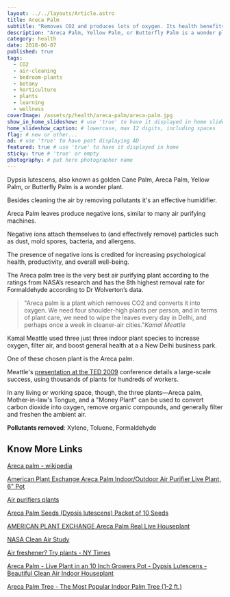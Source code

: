 ```yaml
---
layout: ../../layouts/Article.astro
title: Areca Palm
subtitle: "Removes CO2 and produces lots of oxygen. Its health benefits will boost your energy and productivity."
description: "Areca Palm, Yellow Palm, or Butterfly Palm is a wonder plant. Besides cleaning the air by removing pollutants it's an effective humidifier." # max 160 digits
category: health
date: 2018-06-07
published: true
tags:
  - CO2
  - air-cleaning
  - bedroom-plants
  - botany
  - horticulture
  - plants
  - learning
  - wellness
coverImage: /assets/p/health/areca-palm/areca-palm.jpg
show_in_home_slideshow: # use 'true' to have it displayed in home slideshow
home_slideshow_caption: # lowercase, max 12 digits, including spaces
flag: # new or other...
ad: # use 'true' to have post displaying AD
featured: true # use 'true' to have it displayed in home
sticky: true # 'true' or empty
photography: # put here photographer name
---
```


Dypsis lutescens, also known as golden Cane Palm, Areca Palm, Yellow Palm, or Butterfly Palm is a wonder plant.

Besides cleaning the air by removing pollutants it's an effective humidifier.

Areca Palm leaves produce negative ions, similar to many air purifying machines.

Negative ions attach themselves to (and effectively remove) particles such as dust, mold spores, bacteria, and allergens.

The presence of negative ions is credited for increasing psychological health, productivity, and overall well-being.

The Areca palm tree is the very best air purifying plant according to the ratings from NASA’s research and has the 8th highest removal rate for Formaldehyde according to Dr Wolverton’s data.

> "Areca palm is a plant which removes CO2 and converts it into oxygen. We need four shoulder-high plants per person, and in terms of plant care, we need to wipe the leaves every day in Delhi, and perhaps once a week in cleaner-air cities."_Kamal Meattle_

Kamal Meattle used three just three indoor plant species to increase oxygen, filter air, and boost general health at a a New Delhi business park.

One of these chosen plant is the Areca palm.

Meattle's [presentation at the TED 2009](https://www.ted.com/talks/kamal_meattle_on_how_to_grow_your_own_fresh_air) conference details a large-scale success, using thousands of plants for hundreds of workers.

In any living or working space, though, the three plants—Areca palm, Mother-in-law's Tongue, and a "Money Plant" can be used to convert carbon dioxide into oxygen, remove organic compounds, and generally filter and freshen the ambient air.

**Pollutants removed**: Xylene, Toluene, Formaldehyde

## Know More Links

[Areca palm - wikipedia](https://en.wikipedia.org/wiki/Dypsis_lutescens)

[American Plant Exchange Areca Palm Indoor/Outdoor Air Purifier Live Plant, 6" Pot](https://amzn.to/3wwc6Vs)

[Air purifiers plants](http://air-purifier-reviewsite.com/blog/15-house-plants-you-can-use-as-air-purifiers/)

[Areca Palm Seeds (Dypsis lutescens) Packet of 10 Seeds](https://amzn.to/348w7Fn)

[AMERICAN PLANT EXCHANGE Areca Palm Real Live Houseplant](https://amzn.to/3bRBoW6)

[NASA Clean Air Study](https://en.wikipedia.org/wiki/NASA_Clean_Air_Study)

[Air freshener? Try plants - NY Times](https://www.nytimes.com/1994/02/13/nyregion/cuttings-need-an-air-freshener-try-plants.html)

[Areca Palm - Live Plant in an 10 Inch Growers Pot - Dypsis Lutescens - Beautiful Clean Air Indoor Houseplant](https://amzn.to/3fBsIUK)

[Areca Palm Tree - The Most Popular Indoor Palm Tree (1-2 ft.)](https://amzn.to/3bP7gdE)
